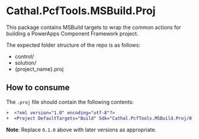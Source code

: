 # Cathal.PcfTools.MSBuild.Proj

This package contains MSBuild targets to wrap the common actions for building a PowerApps Component Framework project.

The expected folder structure of the repo is as follows:
- control/
- solution/
- {project_name}.proj

## How to consume

The `.proj` file should contain the following contents:

```diff
+  <?xml version="1.0" encoding="utf-8"?>
+  <Project DefaultTargets="Build" Sdk="Cathal.PcfTools.MSBuild.Proj/0.1.0" />
```

**Note**: Replace `0.1.0` above with later versions as appropriate.
